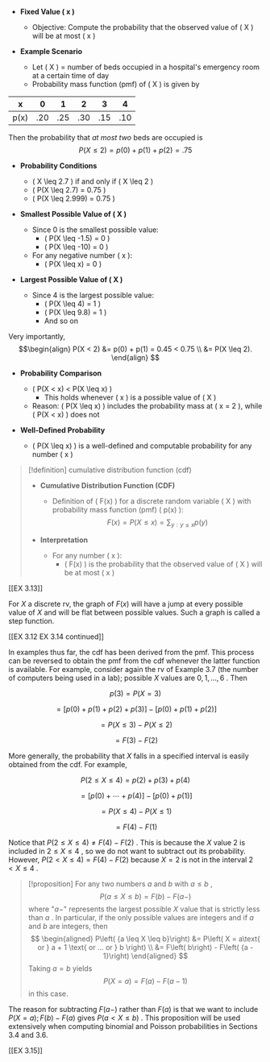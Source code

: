 - **Fixed Value \( x \)**
	- Objective: Compute the probability that the observed value of \( X \) will be at most \( x \)

- **Example Scenario**
  - Let \( X \) = number of beds occupied in a hospital's emergency room at a certain time of day
  - Probability mass function (pmf) of \( X \) is given by

| x   | 0    | 1    | 2    | 3    | 4    |
|-----|------|------|------|------|------|
| p(x)| .20  | .25  | .30  | .15  | .10  |

Then the probability that *at most two* beds are occupied is
$$P\left( {X \leq 2}\right) = p\left( 0\right) + p\left( 1\right) + p\left( 2\right) = {.75}$$
- **Probability Conditions**
	- \( X \leq 2.7 \) if and only if \( X \leq 2 \)
    - \( P(X \leq 2.7) = 0.75 \)
    - \( P(X \leq 2.999) = 0.75 \)

- **Smallest Possible Value of \( X \)**
	- Since 0 is the smallest possible value:
		- \( P(X \leq -1.5) = 0 \)
	    - \( P(X \leq -10) = 0 \)
    - For any negative number \( x \):
		- \( P(X \leq x) = 0 \)

- **Largest Possible Value of \( X \)**
	- Since 4 is the largest possible value:
	    - \( P(X \leq 4) = 1 \)
	    - \( P(X \leq 9.8) = 1 \)
	    - And so on


Very importantly,
$$\begin{align}
P(X < 2) &= p(0) + p(1) = 0.45 < 0.75 \\ 
&= P(X \leq 2).
\end{align}
$$
- **Probability Comparison**
	- \( P(X < x) < P(X \leq x) \)
		- This holds whenever \( x \) is a possible value of \( X \)
    - Reason: \( P(X \leq x) \) includes the probability mass at \( x = 2 \), while \( P(X < x) \) does not

- **Well-Defined Probability**
	- \( P(X \leq x) \) is a well-defined and computable probability for any number \( x \)

> [!definition] cumulative distribution function (cdf)
> - **Cumulative Distribution Function (CDF)**
> 	- Definition of \( F(x) \) for a discrete random variable \( X \) with probability mass function (pmf) \( p(x) \):
> $$F(x) = P(X \leq x) = \sum_{y : y \leq x} p(y) \tag{3.3}$$
>   
> - **Interpretation**
>   - For any number \( x \):
>     - \( F(x) \) is the probability that the observed value of \( X \) will be at most \( x \)


[[EX 3.13]]

For $X$ a discrete rv, the graph of $F\left( x\right)$ will have a jump
at every possible value of $X$ and will be flat between possible values.
Such a graph is called a step function.

[[EX 3.12 EX 3.14 continued]]

In examples thus far, the cdf has been derived from the pmf. This
process can be reversed to obtain the pmf from the cdf whenever the
latter function is available. For example, consider again the rv of
Example 3.7 (the number of computers being used in a lab); possible $X$
values are $0,1,\ldots ,6$ . Then

$$p\left( 3\right) = P\left( {X = 3}\right)$$

$$= \left\lbrack {p\left( 0\right) + p\left( 1\right) + p\left( 2\right) + p\left( 3\right) }\right\rbrack - \left\lbrack {p\left( 0\right) + p\left( 1\right) + p\left( 2\right) }\right\rbrack$$

$$= P\left( {X \leq 3}\right) - P\left( {X \leq 2}\right)$$

$$= F\left( 3\right) - F\left( 2\right)$$

More generally, the probability that $X$ falls in a specified interval
is easily obtained from the cdf. For example,

$$P\left( {2 \leq X \leq 4}\right) = p\left( 2\right) + p\left( 3\right) + p\left( 4\right)$$

$$= \left\lbrack {p\left( 0\right) + \cdots + p\left( 4\right) }\right\rbrack - \left\lbrack {p\left( 0\right) + p\left( 1\right) }\right\rbrack$$

$$= P\left( {X \leq 4}\right) - P\left( {X \leq 1}\right)$$

$$= F\left( 4\right) - F\left( 1\right)$$

Notice that
$P\left( {2 \leq X \leq 4}\right) \neq F\left( 4\right) - F\left( 2\right)$
. This is because the $X$ value 2 is included in $2 \leq X \leq 4$ , so
we do not want to subtract out its probability. However,
$P\left( {2 < X \leq 4}\right) = F\left( 4\right) - F\left( 2\right)$
because $X = 2$ is not in the interval $2 < X \leq 4$ .

> [!proposition]
> For any two numbers $a$ and $b$ with $a \leq b$ ,
> $$P\left( {a \leq X \leq b}\right) = F\left( b\right) - F\left( {a - }\right)$$
> where "$a -$" represents the largest possible $X$ value that is strictly less than $a$ . 
> In particular, if the only possible values are integers and if $a$ and $b$ are integers, then
> $$
> \begin{aligned}
> P\left( {a \leq X \leq b}\right) 
> &= P\left( X = a\text{ or } a + 1 \text{ or ... or } b \right) \\
> &= F\left( b\right) - F\left( {a - 1}\right)
> \end{aligned}
> $$
> Taking $a = b$ yields
> $$P\left( {X = a}\right) = F\left( a\right) - F\left( {a - 1}\right)$$
>  in this case.

The reason for subtracting $F\left( {a - }\right)$ rather than
$F\left( a\right)$ is that we want to include
$P\left( {X = a}\right) ;F\left( b\right) - F\left( a\right)$ gives
$P\left( {a < X \leq b}\right)$ . This proposition will be used
extensively when computing binomial and Poisson probabilities in
Sections 3.4 and 3.6.

[[EX 3.15]]